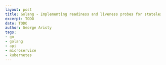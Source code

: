 ```yaml
---
layout: post
title: Golang - Implementing readiness and liveness probes for stateless services
excerpt: TODO
date: TODO
author: George Aristy
tags:
- go
- golang
- api
- microservice
- kubernetes
---
```



